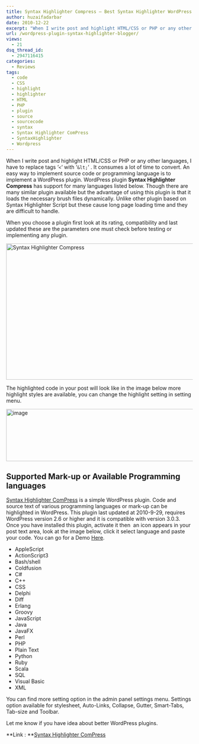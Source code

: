 ```yaml
---
title: Syntax Highlighter Compress – Best Syntax Highlighter WordPress Plugin
author: huzaifadarbar
date: 2010-12-22
excerpt: "When I write post and highlight HTML/CSS or PHP or any other languages, I have to replace tags '&lt;&#039; with &#039;&lt;&#039; . It consumes a lot of time to convert. An easy way to implement source code or programming language is to implement a WordPress plugin. WordPress plugin Syntax Highlighter Compress has support for many..."
url: /wordpress-plugin-syntax-highlighter-blogger/
views:
  - 21
dsq_thread_id:
  - 2947116415
categories:
  - Reviews
tags:
  - code
  - CSS
  - highlight
  - highlighter
  - HTML
  - PHP
  - plugin
  - source
  - sourcecode
  - syntax
  - Syntax Highlighter ComPress
  - SyntaxHighlighter
  - Wordpress
---
```

When I write post and highlight HTML/CSS or PHP or any other languages, I have to replace tags &#8216;`<`&#8216; with &#8216;`&lt;`&#8216; . It consumes a lot of time to convert. An easy way to implement source code or programming language is to implement a WordPress plugin. WordPress plugin **Syntax Highlighter Compress** has support for many languages listed below. Though there are many similar plugin available but the advantage of using this plugin is that it loads the necessary brush files dynamically. Unlike other plugin based on Syntax Highlighter Script but these cause long page loading time and they are difficult to handle.

When you choose a plugin first look at its rating, compatibility and last updated these are the parameters one must check before testing or implementing any plugin.

[<img class=" wp-image-50333" style="padding-left: 0px;padding-right: 0px;padding-top: 0px;border-width: 0px" src="http://cdn.devilsworkshop.org/files/2010/12/Syntax-Highlighter-Compress_thumb.png" border="0" alt="Syntax Highlighter Compress" width="604" height="368" />][1]

The highlighted code in your post will look like in the image below more highlight styles are available, you can change the highlight setting in setting menu.

[<img style="padding-left: 0px;padding-right: 0px;padding-top: 0px;border-width: 0px" src="http://cdn.devilsworkshop.org/files/2010/12/image_thumb7.png" border="0" alt="image" width="604" height="141" />][2]

## Supported Mark-up or Available Programming languages

<a href="http://wordpress.org/extend/plugins/syntax-highlighter-compress/" onclick="_gaq.push(['_trackEvent', 'outbound-article', 'http://wordpress.org/extend/plugins/syntax-highlighter-compress/', 'Syntax Highlighter ComPress']);" >Syntax Highlighter ComPress</a> is a simple WordPress plugin. Code and source text of various programming languages or mark-up can be highlighted in WordPress. This plugin last updated at 2010-9-29, requires WordPress version 2.6 or higher and it is compatible with version 3.0.3. Once you have installed this plugin, activate it then  an icon appears in your post text area, look at the image below, click it select language and paste your code. You can go for a Demo <a href="http://alexgorbatchev.com/SyntaxHighlighter/" onclick="_gaq.push(['_trackEvent', 'outbound-article', 'http://alexgorbatchev.com/SyntaxHighlighter/', 'Here']);" >Here</a>.

  * AppleScript
  * ActionScript3
  * Bash/shell
  * Coldfusion
  * C#
  * C++
  * CSS
  * Delphi
  * Diff
  * Erlang
  * Groovy
  * JavaScript
  * Java
  * JavaFX
  * Perl
  * PHP
  * Plain Text
  * Python
  * Ruby
  * Scala
  * SQL
  * Visual Basic
  * XML

You can find more setting option in the admin panel settings menu. Settings option available for stylesheet, Auto-Links, Collapse, Gutter, Smart-Tabs, Tab-size and Toolbar.

Let me know if you have idea about better WordPress plugins.

**Link : **<a href="http://downloads.wordpress.org/plugin/syntax-highlighter-compress.zip" onclick="_gaq.push(['_trackEvent', 'outbound-article', 'http://downloads.wordpress.org/plugin/syntax-highlighter-compress.zip', 'Syntax Highlighter ComPress']);" >Syntax Highlighter ComPress</a>

 [1]: http://cdn.devilsworkshop.org/files/2010/12/Syntax-Highlighter-Compress.png
 [2]: http://cdn.devilsworkshop.org/files/2010/12/image7.png
